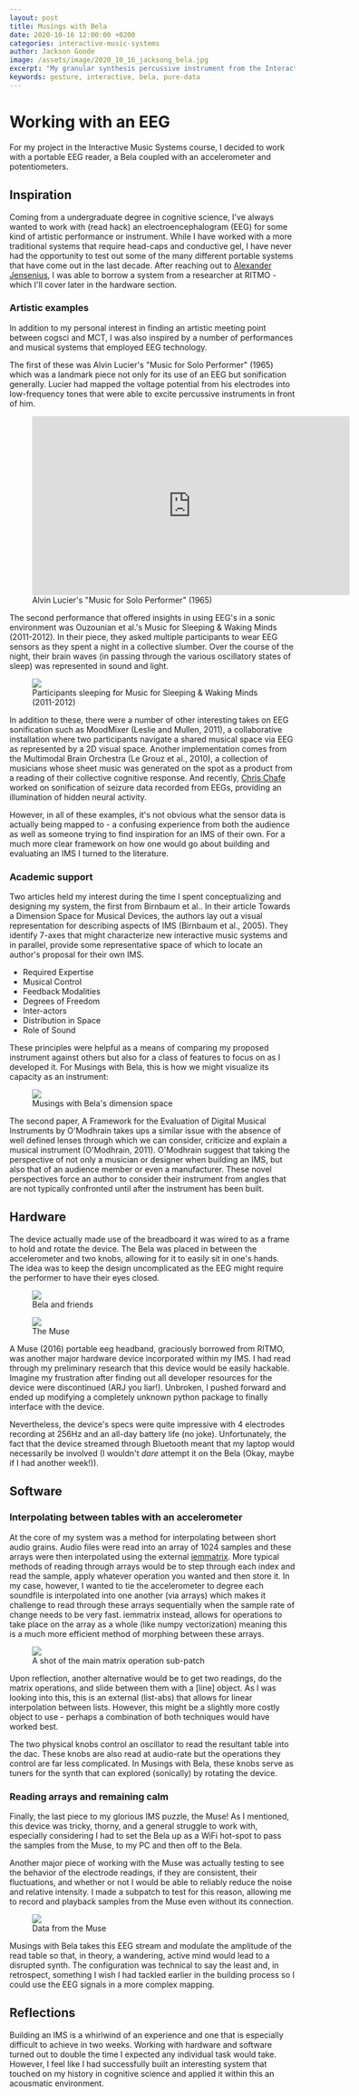 ```yaml
---
layout: post
title: Musings with Bela
date: 2020-10-16 12:00:00 +0200
categories: interactive-music-systems
author: Jackson Goode
image: /assets/image/2020_10_16_jacksong_bela.jpg
excerpt: "My granular synthesis percussive instrument from the Interactive Music Systems course."
keywords: gesture, interactive, bela, pure-data
---
```


# Working with an EEG

For my project in the Interactive Music Systems course, I decided to work with a portable EEG reader, a Bela coupled with an accelerometer and potentiometers.


## Inspiration

Coming from a undergraduate degree in cognitive science, I've always wanted to work with (read hack) an electroencephalogram (EEG) for some kind of artistic performance or instrument. While I have worked with a more traditional systems that require head-caps and conductive gel, I have never had the opportunity to test out some of the many different portable systems that have come out in the last decade. After reaching out to [Alexander Jensenius](arj.no), I was able to borrow a system from a researcher at RITMO - which I'll cover later in the hardware section.

### Artistic examples

In addition to my personal interest in finding an artistic meeting point between cogsci and MCT, I was also inspired by a number of performances and musical systems that employed EEG technology.

The first of these was Alvin Lucier's "Music for Solo Performer" (1965) which was a landmark piece not only for its use of an EEG but sonification generally. Lucier had mapped the voltage potential from his electrodes into low-frequency tones that were able to excite percussive instruments in front of him.

<figure>
    <iframe width="560" height="315" src="https://www.youtube-nocookie.com/embed/bIPU2ynqy2Y" frameborder="0" allow="accelerometer; autoplay; clipboard-write; encrypted-media; gyroscope; picture-in-picture" allowfullscreen></iframe>
    <figcaption>Alvin Lucier's "Music for Solo Performer" (1965)</figcaption>
</figure>

The second performance that offered insights in using EEG's in a sonic environment was Ouzounian et al.'s Music for Sleeping & Waking Minds (2011-2012). In their piece, they asked multiple participants to wear EEG sensors as they spent a night in a collective slumber. Over the course of the night, their brain waves (in passing through the various oscillatory states of sleep) was represented in sound and light.

<figure>
    <img src="/assets/image/2020_10_16_jacksong_eeg_dream.jpg">
    <figcaption>Participants sleeping for Music for Sleeping & Waking Minds (2011-2012)</figcaption>
</figure>

In addition to these, there were a number of other interesting takes on EEG sonification such as MoodMixer (Leslie and Mullen, 2011), a collaborative installation where two participants navigate a shared musical space via EEG as represented by a 2D visual space. Another implementation comes from the Multimodal Brain Orchestra (Le Grouz et al., 2010), a collection of musicians whose sheet music was generated on the spot as a product from a reading of their collective cognitive response. And recently, [Chris Chafe](https://www.youtube.com/watch?v=n0T2uB-GLc8) worked on sonification of seizure data recorded from EEGs, providing an illumination of hidden neural activity.  

However, in all of these examples, it's not obvious what the sensor data is actually being mapped to - a confusing experience from both the audience as well as someone trying to find inspiration for an IMS of their own. For a much more clear framework on how one would go about building and evaluating an IMS I turned to the literature.

### Academic support

Two articles held my interest during the time I spent conceptualizing and designing my system, the first from Birnbaum et al.. In their article Towards a Dimension Space for Musical Devices, the authors lay out a visual representation for describing aspects of IMS (Birnbaum et al., 2005). They identify 7-axes that might characterize new interactive music systems and in parallel, provide some representative space of which to locate an author's proposal for their own IMS.

- Required Expertise
- Musical Control
- Feedback Modalities
- Degrees of Freedom
- Inter-actors
- Distribution in Space
- Role of Sound

These principles were helpful as a means of comparing my proposed instrument against others but also for a class of features to focus on as I developed it. For Musings with Bela, this is how we might visualize its capacity as an instrument:

<figure>
    <img src="/assets/image/2020_10_16_jacksong_dim_space.png">
    <figcaption>Musings with Bela's dimension space</figcaption>
</figure>

The second paper, A Framework for the Evaluation of Digital Musical Instruments by O'Modhrain takes ups a similar issue with the absence of well defined lenses through which we can consider, criticize and explain a musical instrument (O'Modhrain, 2011). O'Modhrain suggest that taking the perspective of not only a musician or designer when building an IMS, but also that of an audience member or even a manufacturer. These novel perspectives force an author to consider their instrument from angles that are not typically confronted until after the instrument has been built.

## Hardware

The device actually made use of the breadboard it was wired to as a frame to hold and rotate the device. The Bela was placed in between the accelerometer and two knobs, allowing for it to easily sit in one's hands. The idea was to keep the design uncomplicated as the EEG might require the performer to have their eyes closed.

<figure>
    <img src="/assets/image/2020_10_16_jacksong_bela.jpg">
    <figcaption>Bela and friends</figcaption>
</figure>

<figure>
    <img src="/assets/image/2020_10_16_jacksong_muse.jpg">
    <figcaption>The Muse</figcaption>
</figure>

A Muse (2016) portable eeg headband, graciously borrowed from RITMO, was another major hardware device incorporated within my IMS. I had read through my preliminary research that this device would be easily hackable. Imagine my frustration after finding out all developer resources for the device were discontinued (ARJ you liar!). Unbroken, I pushed forward and ended up modifying a completely unknown python package to finally interface with the device.

Nevertheless, the device's specs were quite impressive with 4 electrodes recording at 256Hz and an all-day battery life (no joke). Unfortunately, the fact that the device streamed through Bluetooth meant that my laptop would necessarily be involved (I wouldn't _dare_ attempt it on the Bela (Okay, maybe if I had another week!)).

## Software

### Interpolating between tables with an accelerometer

At the core of my system was a method for interpolating between short audio grains. Audio files were read into an array of 1024 samples and these arrays were then interpolated using the external [iemmatrix](). More typical methods of reading through arrays would be to step through each index and read the sample, apply whatever operation you wanted and then store it. In my case, however, I wanted to tie the accelerometer to degree each soundfile is interpolated into one another (via arrays) which makes it challenge to read through these arrays sequentially when the sample rate of change needs to be very fast. iemmatrix instead, allows for operations to take place on the array as a whole (like numpy vectorization) meaning this is a much more efficient method of morphing between these arrays.

<figure>
    <img src="/assets/image/2020_10_16_jacksong_intrp.png">
    <figcaption>A shot of the main matrix operation sub-patch</figcaption>
</figure>

Upon reflection, another alternative would be to get two readings, do the matrix operations, and slide between them with a [line] object. As I was looking into this, this is an external (list-abs) that allows for linear interpolation between lists. However, this might be a slightly more costly object to use - perhaps a combination of both techniques would have worked best.

The two physical knobs control an oscillator to read the resultant table into the dac. These knobs are also read at audio-rate but the operations they control are far less complicated. In Musings with Bela, these knobs serve as tuners for the synth that can explored (sonically) by rotating the device.

### Reading arrays and remaining calm

Finally, the last piece to my glorious IMS puzzle, the Muse! As I mentioned, this device was tricky, thorny, and a general struggle to work with, especially considering I had to set the Bela up as a WiFi hot-spot to pass the samples from the Muse, to my PC and then off to the Bela.

Another major piece of working with the Muse was actually testing to see the behavior of the electrode readings, if they are consistent, their fluctuations, and whether or not I would be able to reliably reduce the noise and relative intensity. I made a subpatch to test for this reason, allowing me to record and playback samples from the Muse even without its connection.

<figure>
    <img src="/assets/image/2020_10_16_jacksong_pd_eeg.webp">
    <figcaption>Data from the Muse</figcaption>
</figure>

Musings with Bela takes this EEG stream and modulate the amplitude of the read table so that, in theory, a wandering, active mind would lead to a disrupted synth. The configuration was technical to say the least and, in retrospect, something I wish I had tackled earlier in the building process so I could use the EEG signals in a more complex mapping.

## Reflections

Building an IMS is a whirlwind of an experience and one that is especially difficult to achieve in two weeks. Working with hardware and software turned out to double the time I expected any individual task would take. However, I feel like I had successfully built an interesting system that touched on my history in cognitive science and applied it within this an acousmatic environment. 

